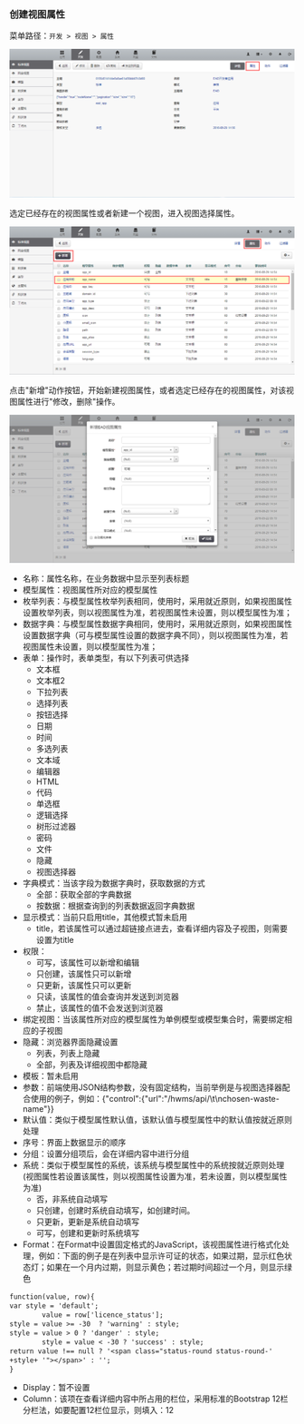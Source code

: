### 创建视图属性

菜单路径：`开发 > 视图 > 属性`

![PNG](..\images\view\5.png)

选定已经存在的视图属性或者新建一个视图，进入视图选择属性。

![PNG](..\images\view\6.png)

点击"新增"动作按钮，开始新建视图属性，或者选定已经存在的视图属性，对该视图属性进行"修改，删除"操作。

![PNG](..\images\view\7.png)

- 名称：属性名称，在业务数据中显示至列表标题
- 模型属性：视图属性所对应的模型属性
- 枚举列表：与模型属性枚举列表相同，使用时，采用就近原则，如果视图属性设置枚举列表，则以视图属性为准，若视图属性未设置，则以模型属性为准；
- 数据字典：与模型属性数据字典相同，使用时，采用就近原则，如果视图属性设置数据字典（可与模型属性设置的数据字典不同），则以视图属性为准，若视图属性未设置，则以模型属性为准；
- 表单：操作时，表单类型，有以下列表可供选择
  - 文本框
  - 文本框2
  - 下拉列表
  - 选择列表
  - 按钮选择
  - 日期
  - 时间
  - 多选列表
  - 文本域
  - 编辑器
  - HTML
  - 代码
  - 单选框
  - 逻辑选择
  - 树形过滤器
  - 密码
  - 文件
  - 隐藏
  - 视图选择器
- 字典模式：当该字段为数据字典时，获取数据的方式
  - 全部：获取全部的字典数据
  - 按数据：根据查询到的列表数据返回字典数据
- 显示模式：当前只启用title，其他模式暂未启用
  - title，若该属性可以通过超链接点进去，查看详细内容及子视图，则需要设置为title
- 权限：
  - 可写，该属性可以新增和编辑
  - 只创建，该属性只可以新增
  - 只更新，该属性只可以更新
  - 只读，该属性的值会查询并发送到浏览器
  - 禁止，该属性的值不会发送到浏览器
- 绑定视图：当该属性所对应的模型属性为单例模型或模型集合时，需要绑定相应的子视图
- 隐藏：浏览器界面隐藏设置
  - 列表，列表上隐藏
  - 全部，列表及详细视图中都隐藏
- 模板：暂未启用
- 参数：前端使用JSON结构参数，没有固定结构，当前举例是与视图选择器配合使用的例子，例如：{"control":{"url":"/hwms/api/\t\nchosen-waste-name"}}
- 默认值：类似于模型属性默认值，该默认值与模型属性中的默认值按就近原则处理
- 序号：界面上数据显示的顺序
- 分组：设置分组项后，会在详细内容中进行分组
- 系统：类似于模型属性的系统，该系统与模型属性中的系统按就近原则处理(视图属性若设置该属性，则以视图属性设置为准，若未设置，则以模型属性为准)
  - 否，非系统自动填写
  - 只创建，创建时系统自动填写，如创建时间。
  - 只更新，更新是系统自动填写
  - 可写，创建和更新时系统填写
- Format：在Format中设置固定格式的JavaScript，该视图属性进行格式化处理，例如：下面的例子是在列表中显示许可证的状态，如果过期，显示红色状态灯；如果在一个月内过期，则显示黄色；若过期时间超过一个月，则显示绿色

```
function(value, row){
var style = 'default';
        value = row['licence_status'];
style = value >= -30  ? 'warning' : style;
style = value > 0 ? 'danger' : style;
        style = value < -30 ? 'success' : style;
return value !== null ? '<span class="status-round status-round-' +style+ '"></span>' : '';
}
```

- Display：暂不设置
- Column：该项在查看详细内容中所占用的栏位，采用标准的Bootstrap 12栏分栏法，如要配置12栏位显示，则填入：12
